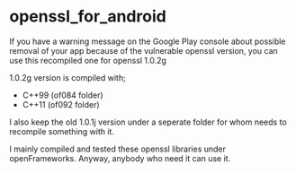 # openssl_for_android
If you have a warning message on the Google Play console about possible removal of your app because of the vulnerable openssl version, you can use this recompiled one for openssl 1.0.2g

1.0.2g version is compiled with;
- C++99 (of084 folder)
- C++11 (of092 folder)

I also keep the old 1.0.1j version under a seperate folder for whom needs to recompile something with it.

I mainly compiled and tested these openssl libraries under openFrameworks.
Anyway, anybody who need it can use it.
